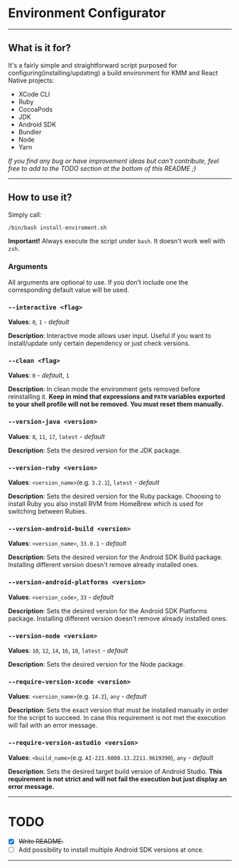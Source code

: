 # Environment Configurator

***

## What is it for?

It's a fairly simple and straightforward script purposed for configuring(installing/updating) a build environment for KMM and React Native projects:
* XCode CLI
* Ruby
* CocoaPods
* JDK
* Android SDK
* Bundler
* Node
* Yarn

*If you find any bug or have improvement ideas but can't contribute, feel free to add to the TODO section at the bottom of this README ;)*


***

## How to use it?

Simply call:
```
/bin/bash install-enviroment.sh
```

**Important!** Always execute the script under `bash`. It doesn't work well with `zsh`.

### Arguments

All arguments are optional to use. If you don't include one the corresponding default value will be used.

### `--interactive <flag>` 
**Values**: `0`, `1` - *default* 

**Description**: Interactive mode allows user input. Useful if you want to install/update only certain dependency or just check versions.

### `--clean <flag>`
**Values**: `0` - *default*, `1`

**Description**: In clean mode the environment gets removed before reinstalling it. **Keep in mind that expressions and `PATH` variables exported to your shell profile will not be removed. You must reset them manually.**


### `--version-java <version>`
**Values**: `8`, `11`, `17`, `latest` - *default*

**Description**: Sets the desired version for the JDK package.

### `--version-ruby <version>`
**Values**: `<version_name>`(e.g. `3.2.1`), `latest` - *default*

**Description**: Sets the desired version for the Ruby package. Choosing to install Ruby you also install RVM from HomeBrew which is used for switching between Rubies.

### `--version-android-build <version>`
**Values**: `<version_name>`, `33.0.1` - *default*

**Description**: Sets the desired version for the Android SDK Build package. Installing different version doesn't remove already installed ones.

### `--version-android-platforms <version>`
**Values**: `<version_code>`, `33` - *default*

**Description**: Sets the desired version for the Android SDK Platforms package. Installing different version doesn't remove already installed ones.

### `--version-node <version>`
**Values**: `10`, `12`, `14`, `16`, `18`, `latest` - *default*

**Description**: Sets the desired version for the Node package.

### `--require-version-xcode <version>`
**Values**: `<version_name>`(e.g. `14.2`), `any` - *default*

**Description**: Sets the exact version that must be installed manually in order for the script to succeed. In case this requirement is not met the execution will fail with an error message.

### `--require-version-astudio <version>`
**Values**: `<build_name>`(e.g. `AI-221.6008.13.2211.9619390`), `any` - *default*

**Description**: Sets the desired target build version of Android Studio. **This requirement is not strict and will not fail the execution but just display an error message.**

***

# TODO

- [x] ~~Write README.~~
- [ ] Add possibility to install multiple Android SDK versions at once.

***